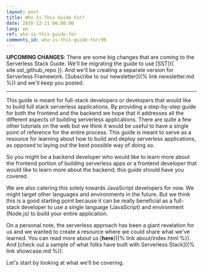 ```yaml
---
layout: post
title: Who Is This Guide For?
date: 2016-12-21 00:00:00
lang: en
ref: who-is-this-guide-for
comments_id: who-is-this-guide-for/96
---
```


**UPCOMING CHANGES**: There are some big changes that are coming to the Serverless Stack Guide. We'll be migrating the guide to use [SST]({ site.sst_github_repo }). And we'll be creating a separate version for Serverless Framework. [Subscribe to our newsletter]({% link newsletter.md %}) and we'll keep you posted.

---


This guide is meant for full-stack developers or developers that would like to build full stack serverless applications. By providing a step-by-step guide for both the frontend and the backend we hope that it addresses all the different aspects of building serverless applications. There are quite a few other tutorials on the web but we think it would be useful to have a single point of reference for the entire process. This guide is meant to serve as a resource for learning about how to build and deploy serverless applications, as opposed to laying out the best possible way of doing so.

So you might be a backend developer who would like to learn more about the frontend portion of building serverless apps or a frontend developer that would like to learn more about the backend; this guide should have you covered.

We are also catering this solely towards JavaScript developers for now. We might target other languages and environments in the future. But we think this is a good starting point because it can be really beneficial as a full-stack developer to use a single language (JavaScript) and environment (Node.js) to build your entire application.

On a personal note, the serverless approach has been a giant revelation for us and we wanted to create a resource where we could share what we've learned. You can read more about us [**here**]({% link about/index.html %}). And [check out a sample of what folks have built with Serverless Stack]({% link showcase.md %}).

Let's start by looking at what we'll be covering.

